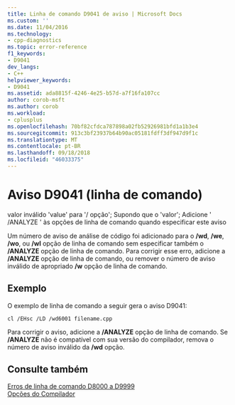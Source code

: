 ```yaml
---
title: Linha de comando D9041 de aviso | Microsoft Docs
ms.custom: ''
ms.date: 11/04/2016
ms.technology:
- cpp-diagnostics
ms.topic: error-reference
f1_keywords:
- D9041
dev_langs:
- C++
helpviewer_keywords:
- D9041
ms.assetid: ada8815f-4246-4e25-b57d-a7f16fa107cc
author: corob-msft
ms.author: corob
ms.workload:
- cplusplus
ms.openlocfilehash: 70bf82cfdca787898a02fb52926981bfd1a1b3e4
ms.sourcegitcommit: 913c3bf23937b64b90ac05181fdff3df947d9f1c
ms.translationtype: MT
ms.contentlocale: pt-BR
ms.lasthandoff: 09/18/2018
ms.locfileid: "46033375"
---
```

# <a name="command-line-warning-d9041"></a>Aviso D9041 (linha de comando)

valor inválido 'value' para '/ opção'; Supondo que o 'valor'; Adicione ' /ANALYZE ' às opções de linha de comando quando especificar este aviso

Um número de aviso de análise de código foi adicionado para o **/wd**, **/we**, **/wo**, ou **/wl** opção de linha de comando sem especificar também o **/ANALYZE** opção de linha de comando. Para corrigir esse erro, adicione a **/ANALYZE** opção de linha de comando, ou remover o número de aviso inválido de apropriado **/w** opção de linha de comando.

## <a name="example"></a>Exemplo

O exemplo de linha de comando a seguir gera o aviso D9041:

```
cl /EHsc /LD /wd6001 filename.cpp
```

Para corrigir o aviso, adicione a **/ANALYZE** opção de linha de comando. Se **/ANALYZE** não é compatível com sua versão do compilador, remova o número de aviso inválido da **/wd** opção.

## <a name="see-also"></a>Consulte também

[Erros de linha de comando D8000 a D9999](../../error-messages/tool-errors/command-line-errors-d8000-through-d9999.md)<br/>
[Opções do Compilador](../../build/reference/compiler-options.md)